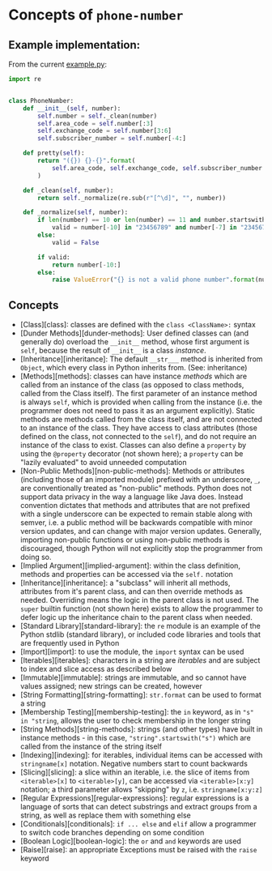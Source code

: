 # Concepts of `phone-number`

## Example implementation:

From the current [example.py](https://github.com/exercism/python/blob/master/exercises/phone-number/example.py):

```python
import re


class PhoneNumber:
    def __init__(self, number):
        self.number = self._clean(number)
        self.area_code = self.number[:3]
        self.exchange_code = self.number[3:6]
        self.subscriber_number = self.number[-4:]

    def pretty(self):
        return "({}) {}-{}".format(
            self.area_code, self.exchange_code, self.subscriber_number
        )

    def _clean(self, number):
        return self._normalize(re.sub(r"[^\d]", "", number))

    def _normalize(self, number):
        if len(number) == 10 or len(number) == 11 and number.startswith("1"):
            valid = number[-10] in "23456789" and number[-7] in "23456789"
        else:
            valid = False

        if valid:
            return number[-10:]
        else:
            raise ValueError("{} is not a valid phone number".format(number))
```

## Concepts

- [Class][class]: classes are defined with the `class <ClassName>:` syntax
- [Dunder Methods][dunder-methods]: User defined classes can (and generally do) overload the `__init__` method, whose first argument is `self`, because the result of `__init__` is a class _instance_.
- [Inheritance][inheritance]: The default `__str___` method is inherited from `Object`, which every class in Python inherits from. (See: inheritance)
- [Methods][methods]: classes can have instance _methods_ which are called from an instance of the class (as opposed to class methods, called from the Class itself). The first parameter of an instance method is always `self`, which is provided when calling from the instance (i.e. the programmer does not need to pass it as an argument explicitly). Static methods are methods called from the class itself, and are not connected to an instance of the class. They have access to class attributes (those defined on the class, not connected to the `self`), and do not require an instance of the class to exist. Classes can also define a `property` by using the `@property` decorator (not shown here); a `property` can be "lazily evaluated" to avoid unneeded computation
- [Non-Public Methods][non-public-methods]: Methods or attributes (including those of an imported module) prefixed with an underscore, `_`, are conventionally treated as "non-public" methods. Python does not support data privacy in the way a language like Java does. Instead convention dictates that methods and attributes that are not prefixed with a single underscore can be expected to remain stable along with semver, i.e. a public method will be backwards compatible with minor version updates, and can change with major version updates. Generally, importing non-public functions or using non-public methods is discouraged, though Python will not explicitly stop the programmer from doing so.
- [Implied Argument][implied-argument]: within the class definition, methods and properties can be accessed via the `self.` notation
- [Inheritance][inheritance]: a "subclass" will inherit all methods, attributes from it's parent class, and can then override methods as needed. Overriding means the logic in the parent class is not used. The `super` builtin function (not shown here) exists to allow the programmer to defer logic up the inheritance chain to the parent class when needed.
- [Standard Library][standard-library]: the `re` module is an example of the Python stdlib (standard library), or included code libraries and tools that are frequently used in Python
- [Import][import]: to use the module, the `import` syntax can be used
- [Iterables][iterables]: characters in a string are _iterables_ and are subject to index and slice access as described below
- [Immutable][immutable]: strings are immutable, and so cannot have values assigned; new strings can be created, however
- [String Formatting][string-formatting]: `str.format` can be used to format a string
- [Membership Testing][membership-testing]: the `in` keyword, as in `"s" in "string`, allows the user to check membership in the longer string
- [String Methods][string-methods]: strings (and other types) have built in instance methods - in this case, `"string".startswith("s")` which are called from the instance of the string itself
- [Indexing][indexing]: for iterables, individual items can be accessed with `stringname[x]` notation. Negative numbers start to count backwards
- [Slicing][slicing]: a slice within an iterable, i.e. the slice of items from `<iterable>[x]` to `<iterable>[y]`, can be accessed via `<iterable>[x:y]` notation; a third parameter allows "skipping" by `z`, i.e. `stringname[x:y:z]`
- [Regular Expressions][regular-expressions]: regular expressions is a language of sorts that can detect substrings and extract groups from a string, as well as replace them with something else
- [Conditionals][conditionals]: `if ... else` and `elif` allow a programmer to switch code branches depending on some condition
- [Boolean Logic][boolean-logic]: the `or` and `and` keywords are used
- [Raise][raise]: an appropriate Exceptions must be raised with the `raise` keyword
